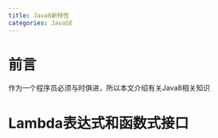```yaml
---
title: Java8新特性
categories: JavaSE
---
```


# 前言
作为一个程序员必须与时俱进，所以本文介绍有关Java8相关知识

# Lambda表达式和函数式接口

